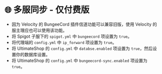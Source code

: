 # 🌐 多服同步 - 仅付费版

* 因为 Velocity 的 BungeeCord 插件信道功能可以兼容旧版，使用 Velocity 的服主理应也可以使用该功能。
* 将 Spigot 子服下的 `spigot.yml` 中 `bungeecord` 项设置为 `true`。
* 将代理端的 `config.yml` 中 `ip_forward` 项设置为 `true`。
* 将 UltimateShop 的 `config.yml` 中 `databse.enabled` 项设置为 `true`，然后设置你的数据库设置。
* 将 UltimateShop 的 `config.yml` 中 `bungeecord-sync.enabled` 项设置为 `true`。
